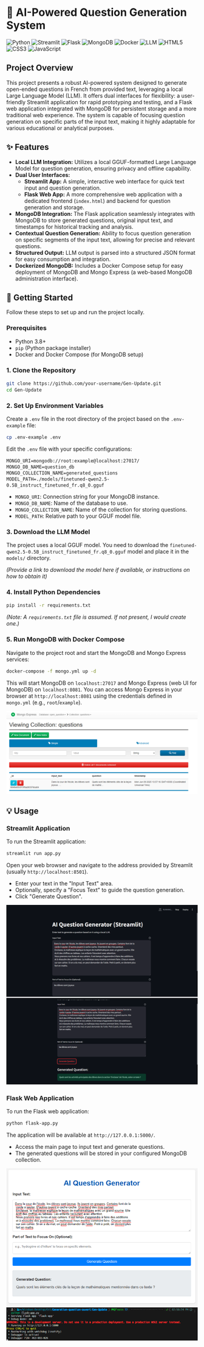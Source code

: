 # 🧠 AI-Powered Question Generation System

![Python](https://img.shields.io/badge/Python-3776AB?style=for-the-badge&logo=python&logoColor=white) ![Streamlit](https://img.shields.io/badge/Streamlit-FF4B4B?style=for-the-badge&logo=streamlit&logoColor=white) ![Flask](https://img.shields.io/badge/Flask-000000?style=for-the-badge&logo=flask&logoColor=white) ![MongoDB](https://img.shields.io/badge/MongoDB-47A248?style=for-the-badge&logo=mongodb&logoColor=white) ![Docker](https://img.shields.io/badge/Docker-2496ED?style=for-the-badge&logo=docker&logoColor=white) ![LLM](https://img.shields.io/badge/LLM-FF69B4?style=for-the-badge&logo=tensorflow&logoColor=white) ![HTML5](https://img.shields.io/badge/HTML5-E34F26?style=for-the-badge&logo=html5&logoColor=white) ![CSS3](https://img.shields.io/badge/CSS3-1572B6?style=for-the-badge&logo=css3&logoColor=white) ![JavaScript](https://img.shields.io/badge/JavaScript-F7DF1E?style=for-the-badge&logo=javascript&logoColor=black)

## Project Overview

This project presents a robust AI-powered system designed to generate open-ended questions in French from provided text, leveraging a local Large Language Model (LLM). It offers dual interfaces for flexibility: a user-friendly Streamlit application for rapid prototyping and testing, and a Flask web application integrated with MongoDB for persistent storage and a more traditional web experience. The system is capable of focusing question generation on specific parts of the input text, making it highly adaptable for various educational or analytical purposes.

## ✨ Features

*   **Local LLM Integration:** Utilizes a local GGUF-formatted Large Language Model for question generation, ensuring privacy and offline capability.
*   **Dual User Interfaces:**
    *   **Streamlit App:** A simple, interactive web interface for quick text input and question generation.
    *   **Flask Web App:** A more comprehensive web application with a dedicated frontend (`index.html`) and backend for question generation and storage.
*   **MongoDB Integration:** The Flask application seamlessly integrates with MongoDB to store generated questions, original input text, and timestamps for historical tracking and analysis.
*   **Contextual Question Generation:** Ability to focus question generation on specific segments of the input text, allowing for precise and relevant questions.
*   **Structured Output:** LLM output is parsed into a structured JSON format for easy consumption and integration.
*   **Dockerized MongoDB:** Includes a Docker Compose setup for easy deployment of MongoDB and Mongo Express (a web-based MongoDB administration interface).

## 🚀 Getting Started

Follow these steps to set up and run the project locally.

### Prerequisites

*   Python 3.8+
*   `pip` (Python package installer)
*   Docker and Docker Compose (for MongoDB setup)

### 1. Clone the Repository

```bash
git clone https://github.com/your-username/Gen-Update.git
cd Gen-Update
```

### 2. Set Up Environment Variables

Create a `.env` file in the root directory of the project based on the `.env-example` file:

```bash
cp .env-example .env
```

Edit the `.env` file with your specific configurations:

```
MONGO_URI=mongodb://root:example@localhost:27017/
MONGO_DB_NAME=question_db
MONGO_COLLECTION_NAME=generated_questions
MODEL_PATH=./models/finetuned-qwen2.5-0.5B_instruct_finetuned_fr.q8_0.gguf
```

*   `MONGO_URI`: Connection string for your MongoDB instance.
*   `MONGO_DB_NAME`: Name of the database to use.
*   `MONGO_COLLECTION_NAME`: Name of the collection for storing questions.
*   `MODEL_PATH`: Relative path to your GGUF model file.

### 3. Download the LLM Model

The project uses a local GGUF model. You need to download the `finetuned-qwen2.5-0.5B_instruct_finetuned_fr.q8_0.gguf` model and place it in the `models/` directory.

*(Provide a link to download the model here if available, or instructions on how to obtain it)*

### 4. Install Python Dependencies

```bash
pip install -r requirements.txt
```
*(Note: A `requirements.txt` file is assumed. If not present, I would create one.)*

### 5. Run MongoDB with Docker Compose

Navigate to the project root and start the MongoDB and Mongo Express services:

```bash
docker-compose -f mongo.yml up -d
```

This will start MongoDB on `localhost:27017` and Mongo Express (web UI for MongoDB) on `localhost:8081`. You can access Mongo Express in your browser at `http://localhost:8081` using the credentials defined in `mongo.yml` (e.g., `root`/`example`).

![Mongo Express Interface](screenshots/mongo.png)

## 💡 Usage

### Streamlit Application

To run the Streamlit application:

```bash
streamlit run app.py
```

Open your web browser and navigate to the address provided by Streamlit (usually `http://localhost:8501`).

*   Enter your text in the "Input Text" area.
*   Optionally, specify a "Focus Text" to guide the question generation.
*   Click "Generate Question".

![Streamlit App Initial State/Success](screenshots/streamlit-1.png)
![Streamlit App Another View/Error](screenshots/streamlit-2.png)

### Flask Web Application

To run the Flask web application:

```bash
python flask-app.py
```

The application will be available at `http://127.0.0.1:5000/`.

*   Access the main page to input text and generate questions.
*   The generated questions will be stored in your configured MongoDB collection.

![Flask App UI](screenshots/flask-app.png)
![Flask App Command Line](screenshots/flask-cmd.png)
